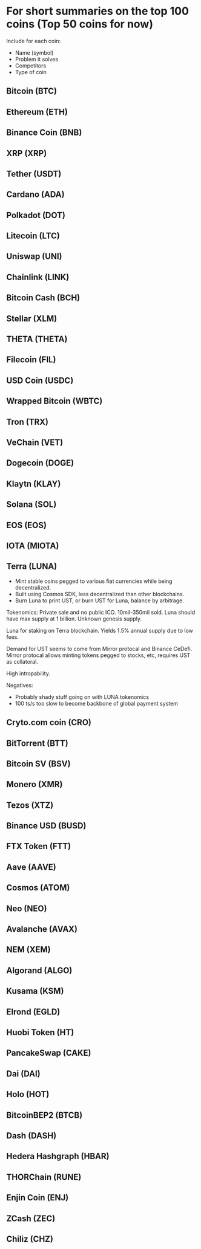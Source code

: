 # For short summaries on the top 100 coins (Top 50 coins for now)
Include for each coin:
- Name (symbol)
- Problem it solves
- Competitors
- Type of coin

## Bitcoin (BTC)

## Ethereum (ETH)

## Binance Coin (BNB)

## XRP (XRP)

## Tether (USDT)

## Cardano (ADA)

## Polkadot (DOT)

## Litecoin (LTC)

## Uniswap (UNI)

## Chainlink (LINK)

## Bitcoin Cash (BCH)

## Stellar (XLM)

## THETA (THETA)

## Filecoin (FIL)

## USD Coin (USDC)

## Wrapped Bitcoin (WBTC)

## Tron (TRX)

## VeChain (VET)

## Dogecoin (DOGE)

## Klaytn (KLAY)

## Solana (SOL)

## EOS (EOS)

## IOTA (MIOTA)

## Terra (LUNA)
- Mint stable coins pegged to various fiat currencies while being decentralized. 
- Built using Cosmos SDK, less decentralized than other blockchains. 
- Burn Luna to print UST, or burn UST for Luna, balance by arbitrage. 

Tokenomics: Private sale and no public ICO. 10mil-350mil sold. Luna should have max supply at 1 billion. Unknown genesis supply. 

Luna for staking on Terra blockchain. Yields 1.5% annual supply due to low fees. 

Demand for UST seems to come from Mirror protocal and Binance CeDefi. Mirror protocal allows minting tokens pegged to stocks, etc, requires UST as collatoral. 

High intropability. 

Negatives: 
- Probably shady stuff going on with LUNA tokenomics
- 100 ts/s too slow to become backbone of global payment system


## Cryto.com coin (CRO)

## BitTorrent (BTT)

## Bitcoin SV (BSV)

## Monero (XMR)

## Tezos (XTZ)

## Binance USD (BUSD)

## FTX Token (FTT)

## Aave (AAVE)

## Cosmos (ATOM)

## Neo (NEO)

## Avalanche (AVAX)

## NEM (XEM)

## Algorand (ALGO)

## Kusama (KSM)

## Elrond (EGLD)

## Huobi Token (HT)

## PancakeSwap (CAKE)

## Dai (DAI)

## Holo (HOT)

## BitcoinBEP2 (BTCB)

## Dash (DASH)

## Hedera Hashgraph (HBAR)

## THORChain (RUNE)

## Enjin Coin (ENJ)

## ZCash (ZEC)

## Chiliz (CHZ)






